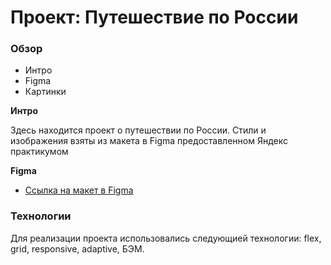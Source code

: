 # Проект: Путешествие по России

### Обзор
* Интро
* Figma
* Картинки

**Интро**

Здесь находится проект о путешествии по России.
Стили и изображения взяты из макета в Figmа предоставленном Яндекс практикумом

**Figma**

* [Ссылка на макет в Figma](https://www.figma.com/file/5S2WSbEFL6awjVWJ0NWL8Q/Sprint-3_-Russia-_-desktop-mobile?node-id=28503%3A0)

### Технологии

Для реализации проекта использовались следующией технологии: flex, grid, responsive, adaptive, БЭМ.

